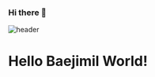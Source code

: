 ### Hi there 👋

![header](https://capsule-render.vercel.app/api?text=Hello%20BaejimilWorld!&fontColor=d6ace6)

# Hello Baejimil World!
<!--
**baejimil/baejimil** is a ✨ _special_ ✨ repository because its `README.md` (this file) appears on your GitHub profile.


:wrench: Skill
- 🔭 I’m currently working on ...
- 🌱 I’m currently learning ...
- 👯 I’m looking to collaborate on ...
- 🤔 I’m looking for help with ...
- 💬 Ask me about ...
- 📫 How to reach me: ...
- 😄 Pronouns: ...
- ⚡ Fun fact: ...
-->
